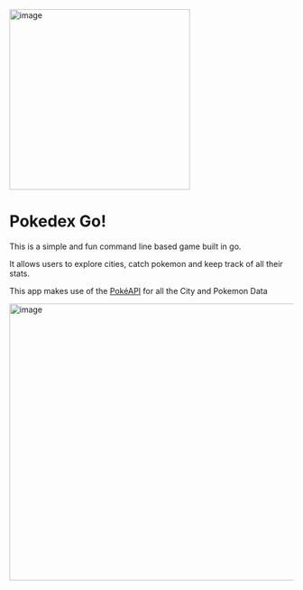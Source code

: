 <img width="320" height="320" alt="image" src="https://github.com/user-attachments/assets/64f001f6-b156-4037-a798-6d6918b0e55f" style="margin: 0 auto;" />


# Pokedex Go!

This is a simple and fun command line based game built in go.

It allows users to explore cities, catch pokemon and keep track of all their stats.

This app makes use of the [PokéAPI](https://pokeapi.co/) for all the City and Pokemon Data

<img width="574" height="491" alt="image" src="https://github.com/user-attachments/assets/18ca04bb-f407-4d63-9102-f2155c2c6b4d" />

